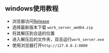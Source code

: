 ## windows使用教程

+ 浏览器访问[Release](https://github.com/huoxue1/work_server/releases)
+ 选择最新版本下载 ```work_server_amd64.zip```
+ 将其解压到合适的位置
+ 进入解压后的文件夹，双击运行```work_server.exe```
+ 使用浏览器打开```http://127.0.0.1:8080```